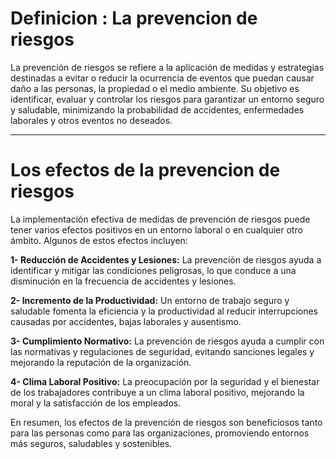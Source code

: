 
# Definicion : La prevencion de riesgos


La prevención de riesgos se refiere a la aplicación de medidas y estrategias destinadas a evitar o reducir la ocurrencia de eventos que puedan causar daño a las personas, la propiedad o el medio ambiente. Su objetivo es identificar, evaluar y controlar los riesgos para garantizar un entorno seguro y saludable, minimizando la probabilidad de accidentes, enfermedades laborales y otros eventos no deseados.


***

# Los efectos de la prevencion de riesgos

La implementación efectiva de medidas de prevención de riesgos puede tener varios efectos positivos en un entorno laboral o en cualquier otro ámbito. Algunos de estos efectos incluyen:

  **1- Reducción de Accidentes y Lesiones:** La prevención de riesgos ayuda a identificar y mitigar las condiciones peligrosas, lo que conduce a una disminución en la frecuencia de accidentes y lesiones.

 **2- Incremento de la Productividad:** Un entorno de trabajo seguro y saludable fomenta la eficiencia y la productividad al reducir interrupciones causadas por accidentes, bajas laborales y ausentismo.
 
  **3- Cumplimiento Normativo:** La prevención de riesgos ayuda a cumplir con las normativas y regulaciones de seguridad, evitando sanciones legales y mejorando la reputación de la organización.

   **4- Clima Laboral Positivo:** La preocupación por la seguridad y el bienestar de los trabajadores contribuye a un clima laboral positivo, mejorando la moral y la satisfacción de los empleados.
   
En resumen, los efectos de la prevención de riesgos son beneficiosos tanto para las personas como para las organizaciones, promoviendo entornos más seguros, saludables y sostenibles.
